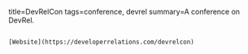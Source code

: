 title=DevRelCon
tags=conference, devrel
summary=A conference on DevRel.
~~~~~~

[Website](https://developerrelations.com/devrelcon)

